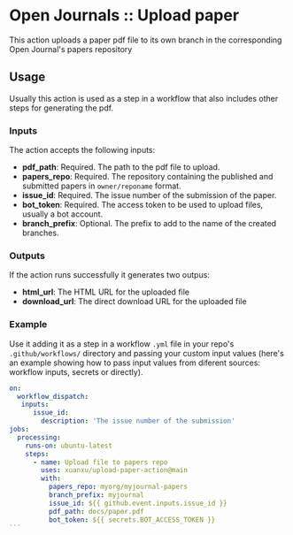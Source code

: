 # Open Journals :: Upload paper

This action uploads a paper pdf file to its own branch in the corresponding Open Journal's papers repository

## Usage

Usually this action is used as a step in a workflow that also includes other steps for generating the pdf.

### Inputs

The action accepts the following inputs:

- **pdf_path**: Required. The path to the pdf file to upload.
- **papers_repo**: Required. The repository containing the published and submitted papers in `owner/reponame` format.
- **issue_id**: Required. The issue number of the submission of the paper.
- **bot_token**: Required. The access token to be used to upload files, usually a bot account.
- **branch_prefix**: Optional. The prefix to add to the name of the created branches.

### Outputs

If the action runs successfully it generates two outpus:

- **html_url**: The HTML URL for the uploaded file
- **download_url**: The direct download URL for the uploaded file

### Example

Use it adding it as a step in a workflow `.yml` file in your repo's `.github/workflows/` directory and passing your custom input values (here's an example showing how to pass input values from diferent sources: workflow inputs, secrets or directly).

````yaml
on:
  workflow_dispatch:
   inputs:
      issue_id:
        description: 'The issue number of the submission'
jobs:
  processing:
    runs-on: ubuntu-latest
    steps:
      - name: Upload file to papers repo
        uses: xuanxu/upload-paper-action@main
        with:
          papers_repo: myorg/myjournal-papers
          branch_prefix: myjournal
          issue_id: ${{ github.event.inputs.issue_id }}
          pdf_path: docs/paper.pdf
          bot_token: ${{ secrets.BOT_ACCESS_TOKEN }}
```
